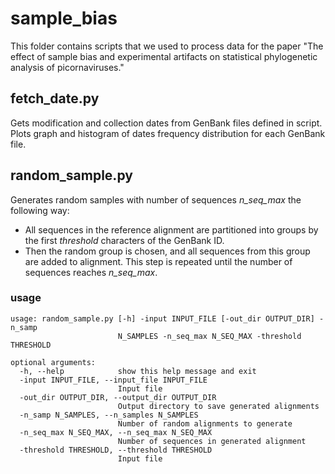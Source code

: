# sample_bias

This folder contains scripts that we used to process data for the paper "The effect of sample bias and experimental artifacts on statistical phylogenetic analysis of picornaviruses."

## fetch_date.py

Gets modification and collection dates from GenBank files defined in script. Plots graph and histogram of dates frequency distribution for each GenBank file.

## random_sample.py

Generates random samples with number of sequences *n_seq_max* the following way:

* All sequences in the reference alignment are partitioned into groups by
the first *threshold* characters of the GenBank ID.
* Then the random group is chosen, and all sequences from this group are
added to alignment. This step is repeated until the number of sequences reaches
*n_seq_max*.

### usage

```
usage: random_sample.py [-h] -input INPUT_FILE [-out_dir OUTPUT_DIR] -n_samp
                        N_SAMPLES -n_seq_max N_SEQ_MAX -threshold THRESHOLD

optional arguments:
  -h, --help            show this help message and exit
  -input INPUT_FILE, --input_file INPUT_FILE
                        Input file
  -out_dir OUTPUT_DIR, --output_dir OUTPUT_DIR
                        Output directory to save generated alignments
  -n_samp N_SAMPLES, --n_samples N_SAMPLES
                        Number of random alignments to generate
  -n_seq_max N_SEQ_MAX, --n_seq_max N_SEQ_MAX
                        Number of sequences in generated alignment
  -threshold THRESHOLD, --threshold THRESHOLD
                        Input file
```